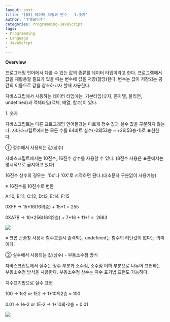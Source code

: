```yaml
---
layout: post
title: '[03] 데이터 타입과 변수 - 1.숫자'
author: 'ㅎ엘로이ㅎ'
categories: Programming-JavaScript
tags:
- Programming
- Language
- JavaScript
-
---
```



<script> location.href='https://cafe.naver.com/develoid/701739' ; </script>

<strong>Overview</strong><p>프로그래밍 언어에서 다룰 수 있는 값의 종류를&nbsp;데이터 타입이라고 한다. 프로그램에서 값을 재활용할 필요가 있을 때는&nbsp;변수에 값을 저장(할당)한다.&nbsp;변수는 값이 저장되는 공간의 이름으로 값을 참조하고자 할때 사용한다.</p>
<p>자바스크립에서 사용하는 데이터 타입에는 &nbsp;기본타입(숫자, 문자열, 불리언, undefined)과&nbsp;객체타입(객체, 배열, 함수)이 있다.</p>
<p>1. 숫자</p>
<p>자바스크립트는 다른 프로그래밍 언어들과는 다르게 정수 값과 실수 값을 구분하지 않는다. 자바스크립트에서는 모든 수를 64비트 실수(-2의53승 ~ +2의53승-1)로 표현한다.&nbsp;</p>
<p>① 정수에서 사용되는 값(상수)</p>
<p>자바스크립트에서는 10진수, 16진수 상수를 사용할 수 있다. (8진수 사용은 표준에서는 명시적으로 금지하고 있다)</p>
<p>16진수 상수의 경우는 &nbsp;'0x'나 '0X'로 시작하면 된다.(대소문자 구분없이 사용가능)</p>
<p>※&nbsp;16진수를 10진수로 변환</p>
<p>A:10, B:11, C:12, D:13, E:14, F:15</p>
<p>0XFF -&gt; 15*16(16의승) + 15*1 = 255</p>
<p>0XA7B -&gt; 10*256(16의2승) + 7*16 + 11*1 = &nbsp;2683</p>
<p><img src="https://dthumb-phinf.pstatic.net/?src=%22https%3A%2F%2Fcafeptthumb-phinf.pstatic.net%2F20140529_73%2Fzeroday7_14013231688328UHhi_PNG%2F%25BD%25BA%25C5%25A9%25B8%25B0%25BC%25A6_2014-05-29_%25BF%25C0%25C0%25FC_9.25.46.png%3Ftype%3Dw740%22&amp;type=cafe_wa740"></p>
<p>※ 크롬 콘솔창 사용시 함수호출시 출력되는 undefined는 함수의 리턴값이 없다는 의미이다.</p>
<p>② 실수에서 사용되는 값(상수) - 부동소수점 방식</p>
<p>자바스크립트에서 실수는 정수 부분과 소수점, 소수점 이하 부분으로 나누어 표현하는 부동소수점 방식을 사용한다. 부동소수점 상수는 지수 표기법 표현도 가능하다.</p>
<p>지수표기법으로 실수 표현</p>
<p>100 -&gt; 1e2 or 1E2 -&gt; 1*10의2승 = 100</p>
<p>0.01 -&gt; 1e-2 or 1E-2 -&gt; 1*10의-2승 = 0.01</p>
<p><img src="https://dthumb-phinf.pstatic.net/?src=%22https%3A%2F%2Fcafeptthumb-phinf.pstatic.net%2F20140529_108%2Fzeroday7_1401326347469xT1oX_PNG%2F%25BD%25BA%25C5%25A9%25B8%25B0%25BC%25A6_2014-05-29_%25BF%25C0%25C0%25FC_10.18.46.png%3Ftype%3Dw740%22&amp;type=cafe_wa740"></p>
<p></p>

